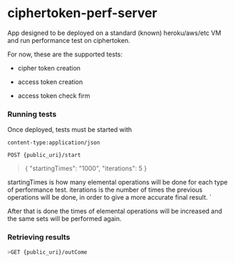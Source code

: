 ciphertoken-perf-server
=======================

App designed to be deployed on a standard (known) heroku/aws/etc VM and run performance test on ciphertoken.

For now, these are the supported tests:

- cipher token creation

- access token creation

- access token check firm


### Running tests

Once deployed, tests must be started with

```
content-type:application/json
```

``
POST {public_uri}/start
``
>{
>    "startingTimes": "1000",
>    "iterations": 5
>}

startingTimes is how many elemental operations will be done for each type of performance test.
iterations is the number of times the previous operations will be done, in order to give a more accurate final result. `

After that is done the times of elemental operations will be increased and the same sets will be performed again.

### Retrieving results

```sh
>GET {public_uri}/outCome
```

